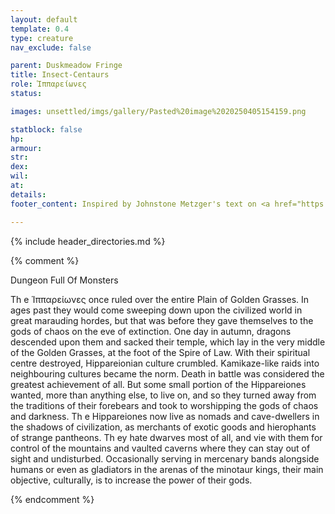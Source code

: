 ```yaml
---
layout: default
template: 0.4
type: creature
nav_exclude: false

parent: Duskmeadow Fringe
title: Insect-Centaurs
role: Ἱππαρείωνες
status:

images: unsettled/imgs/gallery/Pasted%20image%2020250405154159.png

statblock: false
hp: 
armour: 
str: 
dex: 
wil: 
at: 
details:
footer_content: Inspired by Johnstone Metzger's text on <a href="https://www.drivethrurpg.com/en/product/226083/dungeon-full-of-monsters">Dungeon Full of Monsters</a>, page 162. Art by Nathan Jones. 

---
```


{% include header_directories.md %}

{% comment %}

Dungeon Full Of Monsters 

Th e Ἱππαρείωνες once ruled over the entire Plain of Golden Grasses. In ages past
they would come sweeping down upon the civilized world in great marauding hordes,
but that was before they gave themselves to the gods of chaos on the eve of extinction.
One day in autumn, dragons descended upon them and sacked their temple,
which lay in the very middle of the Golden Grasses, at the foot of the Spire of Law.
With their spiritual centre destroyed, Hippareionian culture crumbled. Kamikaze-like
raids into neighbouring cultures became the norm. Death in battle was considered
the greatest achievement of all. But some small portion of the Hippareiones wanted,
more than anything else, to live on, and so they turned away from the traditions of
their forebears and took to worshipping the gods of chaos and darkness.
Th e Hippareiones now live as nomads and cave-dwellers in the shadows of
civilization, as merchants of exotic goods and hierophants of strange pantheons. Th ey
hate dwarves most of all, and vie with them for control of the mountains and vaulted
caverns where they can stay out of sight and undisturbed. Occasionally serving in
mercenary bands alongside humans or even as gladiators in the arenas of the minotaur
kings, their main objective, culturally, is to increase the power of their gods.

{% endcomment %}